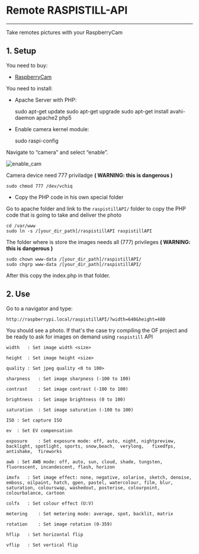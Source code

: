 # Remote RASPISTILL-API
---------------------

Take remotes pictures with your RaspberryCam

## 1. Setup

You need to buy:

- [RaspberryCam](http://www.adafruit.com/products/1367)

You need to install:

- Apache Server with PHP: 

	sudo apt-get update
	sudo apt-get upgrade
	sudo apt-get install avahi-daemon apache2 php5

- Enable camera kernel module:

	sudo raspi-config

Navigate to “camera” and select “enable”.

![enable_cam](http://www.raspberrypi.org/wp-content/uploads/2013/05/image-2.jpg)
 
Camera device need 777 priviladge **( WARNING: this is dangerous )**
 
	sudo chmod 777 /dev/vchiq


- Copy the PHP code in his own special folder

Go to apache folder and link to the ```raspistillAPI/``` folder to copy the PHP code that is going to take and deliver the photo

	cd /var/www
	sudo ln -s /[your_dir_path]/raspistillAPI raspistillAPI

The folder where is store the images needs all (777) privileges **( WARNING: this is dangerous )**

	sudo chown www-data /[your_dir_path]/raspistillAPI/
	sudo chgrp www-data /[your_dir_path]/raspistillAPI/
	
After this copy the index.php in that folder.

## 2. Use

Go to a navigator and type:

	http://raspberrypi.local/raspistillAPI/?width=640&height=480

You should see a photo.
If that's the case try compiling the OF project and be ready to ask for images on demand using ```raspistill``` API

	width	: Set image width <size>
	
	height	: Set image height <size>
	
	quality	: Set jpeg quality <0 to 100>
	
	sharpness	: Set image sharpness (-100 to 100)
	
	contrast	: Set image contrast (-100 to 100)
	
	brightness	: Set image brightness (0 to 100)
	
	saturation	: Set image saturation (-100 to 100)
	
	ISO	: Set capture ISO
	
	ev	: Set EV compensation
	
	exposure	: Set exposure mode: off, auto, night, nightpreview, backlight, spotlight, sports, snow,beach,	verylong,	fixedfps,	antishake,	fireworks

	awb	: Set AWB mode: off, auto, sun, cloud, shade, tungsten, fluorescent, incandescent, flash, horizon
	
	imxfx	: Set image effect: none, negative, solarise, sketch, denoise, emboss, oilpaint, hatch, gpen, pastel, watercolour, film, blur, saturation, colourswap, washedout, posterise, colourpoint, colourbalance, cartoon
	
	colfx	: Set colour effect (U:V)
	
	metering	: Set metering mode: average, spot, backlit, matrix
	
	rotation	: Set image rotation (0-359)
	
	hflip	: Set horizontal flip
	
	vflip	: Set vertical flip